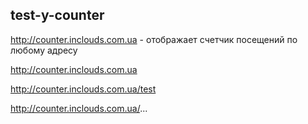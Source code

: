 ## test-y-counter

http://counter.inclouds.com.ua - отображает счетчик посещений по любому адресу

http://counter.inclouds.com.ua

http://counter.inclouds.com.ua/test

http://counter.inclouds.com.ua/...
